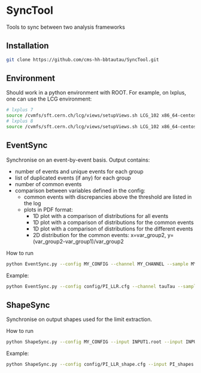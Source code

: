# SyncTool
Tools to sync between two analysis frameworks

## Installation

```sh
git clone https://github.com/cms-hh-bbtautau/SyncTool.git
```

## Environment

Should work in a python environment with ROOT. For example, on lxplus, one can use the LCG environment:
```sh
# lxplus 7
source /cvmfs/sft.cern.ch/lcg/views/setupViews.sh LCG_102 x86_64-centos7-gcc11-opt
# lxplus 8
source /cvmfs/sft.cern.ch/lcg/views/setupViews.sh LCG_102 x86_64-centos8-gcc11-opt
```

## EventSync

Synchronise on an event-by-event basis. Output contains:
- number of events and unique events for each group
- list of duplicated events (if any) for each group
- number of common events
- comparison between variables defined in the config:
  - common events with discrepancies above the threshold are listed in the log
  - plots in PDF format:
    - 1D plot with a comparison of distributions for all events
    - 1D plot with a comparison of distributions for the common events
    - 1D plot with a comparison of distributions for the different events
    - 2D distribution for the common events: x=var_group2, y=(var_group2-var_group1)/var_group2

How to run
```sh
python EventSync.py --config MY_CONFIG --channel MY_CHANNEL --sample MY_SAMPLE --group GROUP1 --file FILE1.root --tree TREE1 --group GROUP2 --file FILE2.root --tree TREE2 &> sync.log
```

Example:
```sh
python EventSync.py --config config/PI_LLR.cfg --channel tauTau --sample TT --group PI --file TT_PI.root --tree Events --group LLR --file TT_LLR.root --tree HTauTauTree &> sync.log
```

## ShapeSync

Synchronise on output shapes used for the limit extraction.

How to run
```sh
python ShapeSync.py --config MY_CONFIG --input INPUT1.root --input INPUT2.root --output OUTPUT.pdf &> shape_sync.log
```

Example:
```sh
python ShapeSync.py --config config/PI_LLR_shape.cfg --input PI_shapes.root --input LLR_shapes.root --output shape_sync.pdf &> shape_sync.log
```